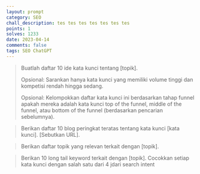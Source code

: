 ```yaml
---
layout: prompt
category: SEO
chall_description: tes tes tes tes tes tes tes
points: 1
solves: 1233
date: 2023-04-14
comments: false
tags: SEO ChatGPT
---
```



> Buatlah daftar 10 ide kata kunci tentang [topik].
>
> Opsional: Sarankan hanya kata kunci yang memiliki volume tinggi dan kompetisi rendah hingga sedang.
> 
> Opsional: Kelompokkan daftar kata kunci ini berdasarkan tahap funnel apakah mereka adalah kata kunci top of the funnel, middle of the funnel, atau bottom of the funnel (berdasarkan pencarian sebelumnya).

> Berikan daftar 10 blog peringkat teratas tentang kata kunci [kata kunci]. [Sebutkan URL].

> Berikan daftar topik yang relevan terkait dengan [topik].

> Berikan 10 long tail keyword terkait dengan [topik]. Cocokkan setiap kata kunci dengan salah satu dari 4 jdari search intent